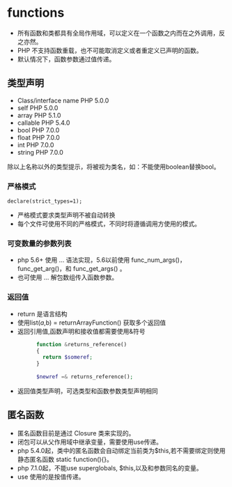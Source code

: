 # functions

- 所有函数和类都具有全局作用域，可以定义在一个函数之内而在之外调用，反之亦然。
- PHP 不支持函数重载，也不可能取消定义或者重定义已声明的函数。
- 默认情况下，函数参数通过值传递。

## 类型声明

- Class/interface name		PHP 5.0.0
- self						PHP 5.0.0
- array						PHP 5.1.0
- callable					PHP 5.4.0
- bool	  					PHP 7.0.0
- float	   					PHP 7.0.0
- int	   					PHP 7.0.0
- string					PHP 7.0.0

除以上名称以外的类型提示，将被视为类名，如：不能使用boolean替换bool。

### 严格模式
`declare(strict_types=1);`

- 严格模式要求类型声明不被自动转换
- 每个文件可使用不同的严格模式，不同时将遵循调用方使用的模式。


### 可变数量的参数列表

- php 5.6+ 使用 ... 语法实现，5.6以前使用 func_num_args()，func_get_arg()，和 func_get_args() 。
- 也可使用 ... 解包数组传入函数参数。

### 返回值

- return 是语言结构
- 使用list($a,$b) = returnArrayFunction() 获取多个返回值
- 返回引用值,函数声明和接收值都需要使用&符号 
  ```php
		function &returns_reference()
		{
		  return $someref;
		}
		
		$newref =& returns_reference();
  ```
- 返回值类型声明，可选类型和函数参数类型声明相同


## 匿名函数

- 匿名函数目前是通过 Closure 类来实现的。
- 闭包可以从父作用域中继承变量，需要使用use传递。
- php 5.4.0起，类中的匿名函数会自动绑定当前类为$this,若不需要绑定则使用静态匿名函数 static function(){}。
- php 7.1.0起，不能use superglobals, $this,以及和参数同名的变量。
- use 使用的是按值传递。

	

